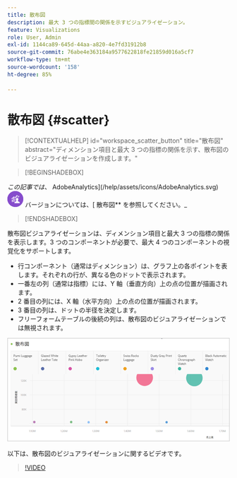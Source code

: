 ```yaml
---
title: 散布図
description: 最大 3 つの指標間の関係を示すビジュアライゼーション。
feature: Visualizations
role: User, Admin
exl-id: 1144ca89-645d-44aa-a820-4e7fd31912b8
source-git-commit: 76abe4e363184a9577622818fe21859d016a5cf7
workflow-type: tm+mt
source-wordcount: '158'
ht-degree: 85%

---
```


# 散布図 {#scatter}

<!-- markdownlint-disable MD034 -->

>[!CONTEXTUALHELP]
>id="workspace_scatter_button"
>title="散布図"
>abstract="ディメンション項目と最大 3 つの指標の関係を示す、散布図のビジュアライゼーションを作成します。"

<!-- markdownlint-enable MD034 -->


>[!BEGINSHADEBOX]

_この記事では、_ AdobeAnalytics](/help/assets/icons/AdobeAnalytics.svg)![4}Adobe Analytics **での散布図ビジュアライゼーションについて説明します。_**_<br/>_この記事の_![ CustomerJourneyAnalytics](https://experienceleague.adobe.com/en/docs/analytics-platform/using/cja-workspace/visualizations/scatterplot) _**Customer Journey Analytics](/help/assets/icons/CustomerJourneyAnalytics.svg) バージョンについては、[ 散布図** を参照してください。_

>[!ENDSHADEBOX]

散布図ビジュアライゼーションは、ディメンション項目と最大 3 つの指標の関係を表示します。3 つのコンポーネントが必要で、最大 4 つのコンポーネントの視覚化をサポートします。

* 行コンポーネント（通常はディメンション）は、グラフ上の各ポイントを表します。それぞれの行が、異なる色のドットで表示されます。
* 一番左の列（通常は指標）には、Y 軸（垂直方向）上の点の位置が描画されます。
* 2 番目の列には、X 軸（水平方向）上の点の位置が描画されます。
* 3 番目の列は、ドットの半径を決定します。
* フリーフォームテーブルの後続の列は、散布図のビジュアライゼーションでは無視されます。

![散布図](assets/scatter.png)

以下は、散布図のビジュアライゼーションに関するビデオです。

>[!VIDEO](https://video.tv.adobe.com/v/334459/?quality=12)
